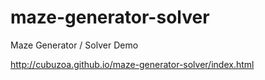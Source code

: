 maze-generator-solver
=====================

Maze Generator / Solver Demo

http://cubuzoa.github.io/maze-generator-solver/index.html

